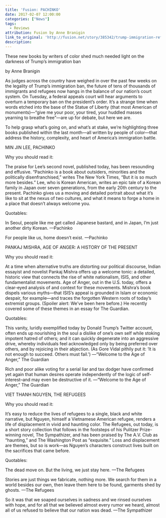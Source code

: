 ```yaml
---
title: 'Fusion: PACHINKO'
date: 2017-02-07 12:00:00
categories: ["News"]
tags:
  - Reviews
attribution: Fusion by Anne Branigin
link_to_original: 'http://fusion.net/story/385342/trump-immigration-refugee-muslim-ban-book-list/'
description:
---
```



These new books by writers of color shed much needed light on the darkness of Trump’s immigration ban

by Anne Branigin

As judges across the country have weighed in over the past few weeks on the legality of Trump’s immigration ban, the future of tens of thousands of immigrants and refugees now hangs in the balance of our nation’s court system. On Tuesday, a federal appeals court will hear arguments to overturn a temporary ban on the president’s order. It’s a strange time when words etched into the base of the Statue of Liberty (that most American of monuments)—“give me your poor, your tired, your huddled masses yearning to breathe free”—are up for debate, but here we are.

To help grasp what’s going on, and what’s at stake, we’re highlighting three books published within the last month—all written by people of color—that address the history, complexity, and heart of America’s immigration battle.

MIN JIN LEE, PACHINKO

Why you should read it:

The praise for Lee’s second novel, published today, has been resounding and effusive. “Pachinko is a book about outsiders, minorities and the politically disenfranchised,” writes The New York Times, “But it is so much more besides.” Lee, who is Korean American, writes an epic tale of a Korean family in Japan over seven generations, from the early 20th century to the present. Pachinko gives us a moving and detailed portrait about what it’s like to sit at the nexus of two cultures, and what it means to forge a home in a place that doesn’t always welcome you.

Quotables:

In Seoul, people like me get called Japanese bastard, and in Japan, I’m just another dirty Korean. —Pachinko

For people like us, home doesn’t exist. —Pachinko

PANKAJ MISHRA, AGE OF ANGER: A HISTORY OF THE PRESENT

Why you should read it:

At a time when alternative truths are distorting our political discourse, Indian essayist and novelist Pankaj Mishra offers up a welcome tonic: a detailed, historic view that connects the rise of white nationalism, ISIS, and other fundamentalist movements. Age of Anger, out in the U.S. today, offers a clear-eyed analysis of and context for these movements. Mishra’s book dispels various myths—that ISIS’s appeal is grounded in Islam or economic despair, for example—and traces the forgotten Western roots of today’s extremist groups. (Spoiler alert: We’ve been here before.) He recently covered some of these themes in an essay for The Guardian.

Quotables:

This vanity, luridly exemplified today by Donald Trump’s Twitter account, often ends up nourishing in the soul a dislike of one’s own self while stoking impotent hatred of others; and it can quickly degenerate into an aggressive drive, whereby individuals feel acknowledged only by being preferred over others, and by rejoicing in their abjection. (As Gore Vidal pithily put it: ‘It is not enough to succeed. Others must fail.’) —“Welcome to the Age of Anger,” The Guardian

Rich and poor alike voting for a serial liar and tax dodger have confirmed yet again that human desires operate independently of the logic of self-interest–and may even be destructive of it. —“Welcome to the Age of Anger,” The Guardian

VIET THANH NGUYEN, THE REFUGEES

Why you should read it:

It’s easy to reduce the lives of refugees to a single, black and white narrative, but Nguyen, himself a Vietnamese American refugee, renders a life of displacement in vivid and haunting color. The Refugees, out today, is a short story collection that follows in the footsteps of his Pulitzer Prize-winning novel, The Sympathizer, and has been praised by The A.V. Club as “haunting,” and The Washington Post as “exquisite.” Loss and displacement are themes, but so is work—as Nguyen’s characters construct lives built on the sacrifices that came before.

Quotables:

The dead move on. But the living, we just stay here. —The Refugees

Stories are just things we fabricate, nothing more. We search for them in a world besides our own, then leave them here to be found, garments shed by ghosts. —The Refugees

So it was that we soaped ourselves in sadness and we rinsed ourselves with hope, and for all that we believed almost every rumor we heard, almost all of us refused to believe that our nation was dead. —The Sympathizer